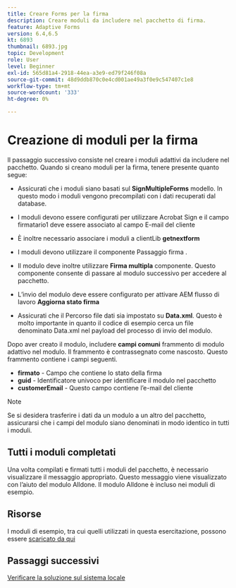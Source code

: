 ```yaml
---
title: Creare Forms per la firma
description: Creare moduli da includere nel pacchetto di firma.
feature: Adaptive Forms
version: 6.4,6.5
kt: 6893
thumbnail: 6893.jpg
topic: Development
role: User
level: Beginner
exl-id: 565d81a4-2918-44ea-a3e9-ed79f246f08a
source-git-commit: 48d9ddb870c0e4cd001ae49a3f0e9c547407c1e8
workflow-type: tm+mt
source-wordcount: '333'
ht-degree: 0%

---
```


# Creazione di moduli per la firma

Il passaggio successivo consiste nel creare i moduli adattivi da includere nel pacchetto. Quando si creano moduli per la firma, tenere presente quanto segue:

* Assicurati che i moduli siano basati sul **SignMultipleForms** modello. In questo modo i moduli vengono precompilati con i dati recuperati dal database.

* I moduli devono essere configurati per utilizzare Acrobat Sign e il campo firmatario1 deve essere associato al campo E-mail del cliente
* È inoltre necessario associare i moduli a clientLib **getnextform**
* I moduli devono utilizzare il componente Passaggio firma .
* Il modulo deve inoltre utilizzare **Firma multipla** componente. Questo componente consente di passare al modulo successivo per accedere al pacchetto.
* L’invio del modulo deve essere configurato per attivare AEM flusso di lavoro **Aggiorna stato firma**
* Assicurati che il Percorso file dati sia impostato su **Data.xml**. Questo è molto importante in quanto il codice di esempio cerca un file denominato Data.xml nel payload del processo di invio del modulo.

Dopo aver creato il modulo, includere **campi comuni** frammento di modulo adattivo nel modulo. Il frammento è contrassegnato come nascosto. Questo frammento contiene i campi seguenti.

* **firmato** - Campo che contiene lo stato della firma
* **guid** - Identificatore univoco per identificare il modulo nel pacchetto
* **customerEmail** - Questo campo contiene l’e-mail del cliente



>[!NOTE]
>Se si desidera trasferire i dati da un modulo a un altro del pacchetto, assicurarsi che i campi del modulo siano denominati in modo identico in tutti i moduli.

## Tutti i moduli completati

Una volta compilati e firmati tutti i moduli del pacchetto, è necessario visualizzare il messaggio appropriato. Questo messaggio viene visualizzato con l’aiuto del modulo Alldone. Il modulo Alldone è incluso nei moduli di esempio.

## Risorse

I moduli di esempio, tra cui quelli utilizzati in questa esercitazione, possono essere [scaricato da qui](assets/forms-for-signing.zip)

## Passaggi successivi

[Verificare la soluzione sul sistema locale](./testing-and-trouble-shooting.md)
